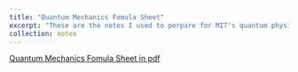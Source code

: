 ```yaml
---
title: "Quantum Mechanics Fomula Sheet"
excerpt: "These are the notes I used to perpare for MIT's quantum physics III (8.06) exam."
collection: notes
---
```


[Quantum Mechanics Fomula Sheet in pdf](https://github.com/arthurlin0722/arthurlin0722.github.io/blob/master/files/QM-formula-sheet.pdf) 

